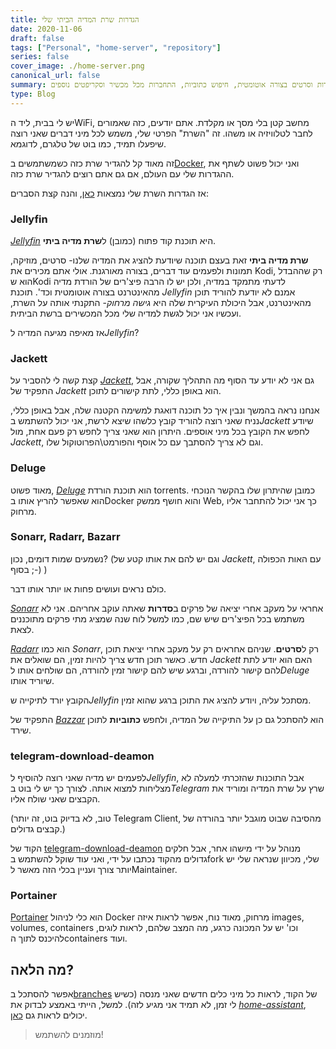 ```yaml
---
title: הגדרות שרת המדיה הביתי שלי
date: 2020-11-06
draft: false
tags: ["Personal", "home-server", "repository"]
series: false
cover_image: ./home-server.png
canonical_url: false
summary: איך מוגדר שרת המדיה הביתי שלי, להורדת סדרות וסרטים בצורה אוטומטית, חיפוש כתוביות, התחברות מכל מכשיר וסקריפטים נוספים
type: Blog
---
```


יש לי בבית, ליד הWiFi, מחשב קטן בלי מסך או מקלדת. אתם יודעים, כזה שאמורים לחבר לטלוויזיה או משהו. זה "השרת" הפרטי שלי, משמש לכל מיני דברים שאני רוצה שיפעלו תמיד, כמו בוט של טלגרם, לדוגמא.

זה מאוד קל להגדיר שרת כזה כשמשתמשים ב[Docker](/docker/), ואני יכול פשוט לשתף את ההגדרות שלי עם העולם, אם גם אתם רוצים להגדיר שרת כזה.

אז הגדרות השרת שלי נמצאות [כאן](https://github.com/baruchiro/home-server), והנה קצת הסברים:

### Jellyfin

_[Jellyfin](https://jellyfin.org/)_ היא תוכנת קוד פתוח (כמובן) ל**שרת מדיה ביתי**.

**שרת מדיה ביתי** זאת בעצם תוכנה שיודעת להציג את המדיה שלנו- סרטים, מוזיקה, תמונות ולפעמים עוד דברים, בצורה מאורגנת. אולי אתם מכירים את Kodi, רק שההבדל הוא שKodi לדעתי מתמקד במדיה, ולכן יש לו הרבה פיצ'רים של הורדת מדיה מהאינטרנט בצורה אוטומטית וכד'. תוכנת _Jellyfin_ אמנם לא יודעת להוריד תוכן מהאינטרנט, אבל היכולת העיקרית שלה היא _גישה מרחוק_- התקנתי אותה על השרת, ועכשיו אני יכול לגשת למדיה שלי מכל המכשירים ברשת הביתית.

אז מאיפה מגיעה המדיה ל*Jellyfin*?

### Jackett

קצת קשה לי להסביר על _[Jackett](https://github.com/Jackett/Jackett)_, גם אני לא יודע עד הסוף מה התהליך שקורה, אבל התפקיד של _Jackett_ הוא באופן כללי, לתת קישורים לתוכן.

אנחנו נראה בהמשך ונבין איך כל תוכנה דואגת למשימה הקטנה שלה, אבל באופן כללי, נניח שאני רוצה להוריד קובץ כלשהו שיצא לרשת, אני יכול להשתמש ב*Jackett* שיודע לחפש את הקובץ בכל מיני אוספים. היתרון הוא שאני צריך לחפש רק פעם אחת, מול _Jackett_, וגם לא צריך להסתבך עם כל אוסף והפורמט\הפרוטוקול שלו.

### Deluge

מאוד פשוט, _[Deluge](https://deluge-torrent.org/)_ הוא תוכנת הורדת torrents. כמובן שהיתרון שלו בהקשר הנוכחי הוא שאפשר להריץ אותו בDocker והוא חושף ממשק Web, כך אני יכול להתחבר אליו מרחוק.

### Sonarr, Radarr, Bazarr

נשמעים שמות דומים, נכון? (וגם יש להם את אותו קטע של _Jackett_, עם האות הכפולה בסוף ;-) )

כולם נראים ועושים פחות או יותר אותו דבר.

_[Sonarr](https://sonarr.tv/)_ אחראי על מעקב אחרי יציאה של פרקים ב**סדרות** שאתה עוקב אחריהם. אני לא משתמש בכל הפיצ'רים שיש שם, כמו למשל לוח שנה שמציג מתי פרקים מתוכננים לצאת.

_[Radarr](https://radarr.video/)_ הוא כמו _Sonarr_, רק ל**סרטים**. שניהם אחראים רק על מעקב אחרי יציאת תוכן חדש. כאשר תוכן חדש צריך להיות זמין, הם שואלים את _Jackett_ האם הוא יודע לתת להם קישור להורדה, וברגע שיש להם קישור זמין להורדה, הם שולחים אותו ל*Deluge* שיוריד אותו.

הקובץ יורד לתיקייה ש*Jellyfin* מסתכל עליה, ויודע להציג את התוכן ברגע שהוא זמין.

התפקיד של _[Bazzar](https://www.bazarr.media/)_ הוא להסתכל גם כן על התיקייה של המדיה, ולחפש **כתוביות** לתוכן שירד.

### telegram-download-deamon

לפעמים יש מדיה שאני רוצה להוסיף ל*Jellyfin*, אבל התוכנות שהזכרתי למעלה לא מצליחות למצוא אותה. לצורך כך יש לי בוט ב*Telegram* שרץ על שרת המדיה ומוריד את הקבצים שאני שולח אליו.

(טוב, לא בדיוק בוט, זה יותר Telegram Client, מהסיבה שבוט מוגבל יותר בהורדה של קבצים גדולים.)

הקוד של [telegram-download-deamon](https://github.com/alfem/telegram-download-daemon) מנוהל על ידי מישהו אחר, אבל חלקים גדולים מהקוד נכתבו על ידי, ואני עוד שוקל להשתמש בfork שלי, מכיוון שנראה שלי יש יותר צורך ועניין בכלי הזה מאשר לMaintainer.

### Portainer

[Portainer](https://www.portainer.io/) הוא כלי לניהול Docker מרחוק, מאוד נוח, אפשר לראות איזה images, volumes, containers וכו' יש על המכונה כרגע, מה המצב שלהם, לראות לוגים, להיכנס לתוך הcontainers ועוד.

## מה הלאה?

אפשר להסתכל ב[branches](https://github.com/baruchiro/home-server/branches) של הקוד, לראות כל מיני כלים חדשים שאני מנסה (כשיש לי זמן, לא תמיד אני מגיע לזה). למשל, הייתי באמצע לבדוק את _[home-assistant](https://www.home-assistant.io/)_, יכולים לראות גם [כאן](/home-assistant/).

> מוזמנים להשתמש!
